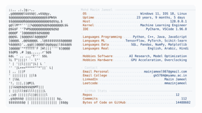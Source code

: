 <picture>
  <source srcset="https://raw.githubusercontent.com/mmazinjameel/mmazinjameel/main/dark_mode.svg?v=1754849636" media="(prefers-color-scheme: dark)">
  <img src="https://raw.githubusercontent.com/mmazinjameel/mmazinjameel/main/light_mode.svg?v=1754849636">
</picture>
